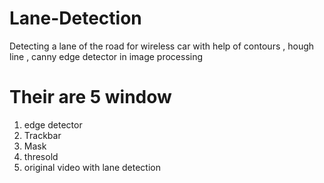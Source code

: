 # Lane-Detection
Detecting a lane of the road for wireless car with help of contours , hough line , canny edge detector in image processing 

# Their are 5 window 
1) edge detector
2) Trackbar 
3) Mask
4) thresold
5) original video with lane detection
